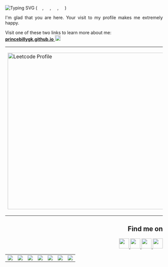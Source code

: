 <img src="https://readme-typing-svg.demolab.com?font=Fira+Code&weight=600&size=30&duration=2000&pause=1000&color=30A7DC&repeat=false&width=310&height=40&lines=Software+Engineer" alt="Typing SVG" /> (<img src="https://cdn.jsdelivr.net/npm/programming-languages-logos/src/python/python.png" height="16px">, <img src="https://cdn.jsdelivr.net/npm/programming-languages-logos/src/go/go.png" height="16px">, <img src="https://cdn.jsdelivr.net/npm/programming-languages-logos/src/typescript/typescript.png" height="16px">, <img src="https://cdn.jsdelivr.net/npm/programming-languages-logos/src/javascript/javascript.png" height="16px">)
<p align="justify">
I'm glad that you are here. Your visit to my profile makes me extremely happy.
</p>

Visit one of these two links to learn more about me:</br>
<a target="_blank" href="https://princebillygk.github.io/">
    <u><b>princebillygk.github.io</b></u>
    <img width="18px" height="18px" src="https://img.icons8.com/color/48/000000/external-link.png"/>
</a>

<table align="center">
<tr>
<td>
<p align="left">
    <a align="left" href="https://leetcode.com/princebillygk2/" target="_top"><img src="https://leetcard.jacoblin.cool/princebillygk2?ext=activity" border="0" width="500px" alt="Leetcode Profile"/></a>
</p>
</td>
<td>
<p align="right">
    <a align="right" href="https://data.typeracer.com/pit/profile?user=princebillygk&ref=badge" target="_top"><img src="https://data.typeracer.com/misc/badge?user=princebillygk" border="0" width="200px" alt="Typeracer Profile"/></a>
</p>
</td>
</tr>
</table>

<h2 align="right">Find me on</h2>
<p align="right">
<a target="_blank" href="https://www.linkedin.com/in/princebillygk/">
<img width="32px" height="32px"  src="https://img.icons8.com/color/48/000000/linkedin.png"/>
</a>
<a target="_blank" href="https://wa.link/6al4sv/">
<img width="32px" height="32px"  src="https://img.icons8.com/color/48/228BE6/whatsapp--v1.png"/>
</a>
<a target="_blank" href="https://www.facebook.com/princebillygk/">
<img width="32px" height="32px" src="https://img.icons8.com/color/48/000000/facebook-new.png"/>
</a>
<a target="_blank" href="mailto:princebillygk@gmail.com">
<img width="32px" height="32px" src="https://img.icons8.com/fluency/48/000000/mail.png"/>
</a>
</p>


<table align="center">
<tr>
    <td><img src="https://github.com/princebillygk/princebillygk/assets/112609311/83880afd-1e2f-439c-bcad-3617cdd0792e"></td>
    <td><img src="https://github.com/princebillygk/princebillygk/assets/112609311/a57b76bb-8a29-4193-b292-e866fcb3a204"></td>
    <td> <img src="https://github.com/princebillygk/princebillygk/assets/112609311/4d746793-08ae-4d7f-96c7-6b42dc70487b"></td>
    <td><img src="https://github.com/princebillygk/princebillygk/assets/112609311/8659796a-340d-41ef-838f-e83f8c27b1d6"></td>
    <td> <img src="https://github.com/princebillygk/princebillygk/assets/112609311/3db4a358-f3b1-44da-aa5c-b9bbed263bdd"></td>
    <td><img src="https://github.com/princebillygk/princebillygk/assets/112609311/976be82e-77f2-4609-8244-c9077ea83eb2"></td>
    <td><img src="https://github.com/princebillygk/princebillygk/assets/112609311/83880afd-1e2f-439c-bcad-3617cdd0792e"></td>
</tr>
</table>
